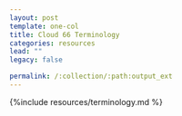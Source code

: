 ```yaml
---
layout: post
template: one-col
title: Cloud 66 Terminology
categories: resources
lead: ""
legacy: false

permalink: /:collection/:path:output_ext
---
```



{%include resources/terminology.md %}
